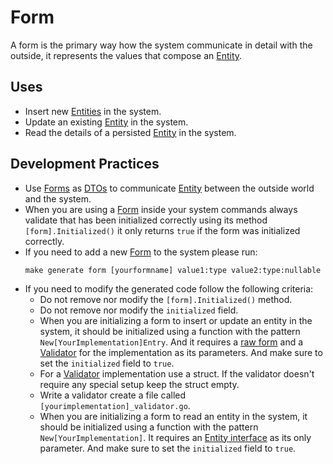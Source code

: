 # Form

A form is the primary way how the system communicate in detail with the
outside, it represents the values that compose an [Entity]().

## Uses
- Insert new [Entities]() in the system.
- Update an existing [Entity]() in the system.
- Read the details of a persisted [Entity]() in the system.

## Development Practices
- Use [Forms](#Form) as [DTOs](../../docs/concepts/Data%20Transfer%20Object.md)
to communicate [Entity]() between the outside world and the system.
- When you are using a [Form](#Form) inside your system commands always 
validate that has been initialized correctly using its method
`[form].Initialized()` it only returns `true` if the form was initialized
correctly.
- If you need to add a new [Form](#Form) to the system please run:
    ```shell
    make generate form [yourformname] value1:type value2:type:nullable
    ```
- If you need to modify the generated code follow the following criteria:
  - Do not remove nor modify the `[form].Initialized()` method.
  - Do not remove nor modify the `initialized` field.
  - When you are initializing a form to insert or update an entity in the
  system, it should be initialized using a function with the pattern
  `New[YourImplementation]Entry`. And it requires a [raw form]()
  and a [Validator]() for the implementation as its parameters. And make sure
  to set the `initialized` field to `true`.
  - For a [Validator]() implementation use a struct. If the validator doesn't
  require any special setup keep the struct empty.
  - Write a validator create a file called `[yourimplementation]_validator.go`.
  - When you are initializing a form to read an entity in the system, it should
  be initialized using a function with the pattern `New[YourImplementation]`.
  It requires an [Entity interface]() as its only parameter. And make sure to
  set the `initialized` field to `true`.
